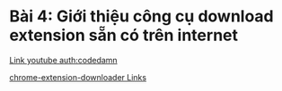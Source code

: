 # Bài 4: Giới thiệu công cụ download extension sẵn có trên internet

[Link youtube auth:codedamn](https://www.youtube.com/channel/UCJUmE61LxhbhudzUugHL2wQ)

[chrome-extension-downloader Links](https://chrome-extension-downloader.com/)
